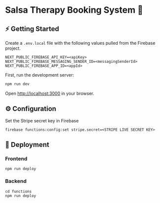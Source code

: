 # Salsa Therapy Booking System 📆

## ⚡️ Getting Started

Create a `.env.local` file with the following values pulled from the Firebase project.

```
NEXT_PUBLIC_FIREBASE_API_KEY=<apiKey>
NEXT_PUBLIC_FIREBASE_MESSAGING_SENDER_ID=<messagingSenderId>
NEXT_PUBLIC_FIREBASE_APP_ID=<appId>
```

First, run the development server:

```bash
npm run dev
```

Open [http://localhost:3000](http://localhost:3000) in your browser.

## ⚙️ Configuration

Set the Stripe secret key in Firebase

```
firebase functions:config:set stripe.secret=<STRIPE LIVE SECRET KEY>
```

## 🚀 Deployment

### Frontend

```
npm run deploy
```

### Backend

```
cd functions
npm run deploy
```
